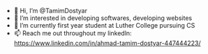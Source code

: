 - 👋 Hi, I’m @TamimDostyar
- 👀 I’m interested in developing softwares, developing websites
- 🌱 I’m currently first year student at Luther College pursuing CS
- 📫 Reach me out throughout my linkedln: https://www.linkedin.com/in/ahmad-tamim-dostyar-447444223/

<!---
TamimDostyar/TamimDostyar is a ✨ special ✨ repository because its `README.md` (this file) appears on your GitHub profile.
You can click the Preview link to take a look at your changes.
--->
